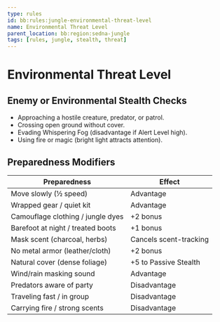 ```yaml
---
type: rules
id: bb:rules:jungle-environmental-threat-level
name: Environmental Threat Level
parent_location: bb:region:sedna-jungle
tags: [rules, jungle, stealth, threat]
---
```


# Environmental Threat Level

## Enemy or Environmental Stealth Checks
- Approaching a hostile creature, predator, or patrol.  
- Crossing open ground without cover.  
- Evading Whispering Fog (disadvantage if Alert Level high).  
- Using fire or magic (bright light attracts attention).  

## Preparedness Modifiers
| Preparedness                       | Effect                    |
|-----------------------------------|---------------------------|
| Move slowly (½ speed)              | Advantage                 |
| Wrapped gear / quiet kit           | Advantage                 |
| Camouflage clothing / jungle dyes  | +2 bonus                  |
| Barefoot at night / treated boots  | +1 bonus                  |
| Mask scent (charcoal, herbs)       | Cancels scent-tracking    |
| No metal armor (leather/cloth)     | +2 bonus                  |
| Natural cover (dense foliage)      | +5 to Passive Stealth     |
| Wind/rain masking sound            | Advantage                 |
| Predators aware of party           | Disadvantage              |
| Traveling fast / in group          | Disadvantage              |
| Carrying fire / strong scents      | Disadvantage              |
